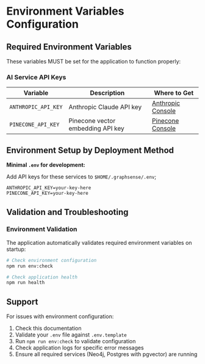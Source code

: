 # Environment Variables Configuration

## Required Environment Variables

These variables MUST be set for the application to function properly:

### AI Service API Keys

| Variable | Description | Where to Get |
|----------|-------------|--------------|
| `ANTHROPIC_API_KEY` | Anthropic Claude API key | [Anthropic Console](https://console.anthropic.com/) |
| `PINECONE_API_KEY` | Pinecone vector embedding API key | [Pinecone Console](https://app.pinecone.io/) |

## Environment Setup by Deployment Method

**Minimal `.env` for development:**

Add API keys for these services to `$HOME/.graphsense/.env`;
```env
ANTHROPIC_API_KEY=your-key-here
PINECONE_API_KEY=your-key-here
```

## Validation and Troubleshooting

### Environment Validation

The application automatically validates required environment variables on startup:

```bash
# Check environment configuration
npm run env:check

# Check application health
npm run health
```

## Support

For issues with environment configuration:

1. Check this documentation
2. Validate your `.env` file against `.env.template`
3. Run `npm run env:check` to validate configuration
4. Check application logs for specific error messages
5. Ensure all required services (Neo4j, Postgres with pgvector) are running
